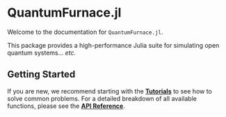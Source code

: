 # QuantumFurnace.jl

Welcome to the documentation for `QuantumFurnace.jl`.

This package provides a high-performance Julia suite for simulating open quantum systems...
*etc.*

## Getting Started

If you are new, we recommend starting with the **[Tutorials](generated/tutorial.md)** to see how to solve common problems. For a detailed breakdown of all available functions, please see the **[API Reference](api.md)**.